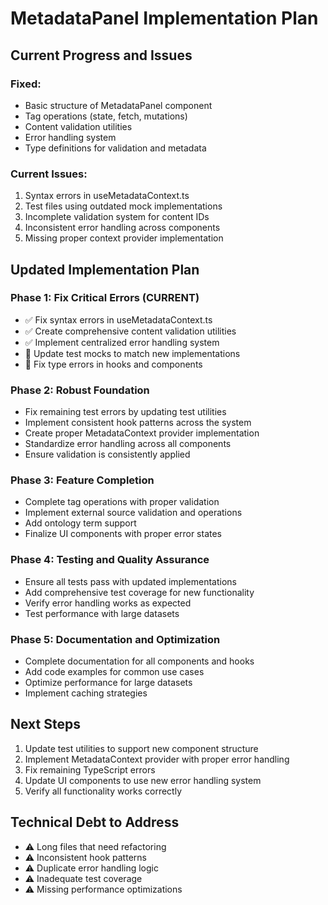 
# MetadataPanel Implementation Plan

## Current Progress and Issues

### Fixed:
- Basic structure of MetadataPanel component
- Tag operations (state, fetch, mutations)
- Content validation utilities
- Error handling system
- Type definitions for validation and metadata

### Current Issues:
1. Syntax errors in useMetadataContext.ts
2. Test files using outdated mock implementations
3. Incomplete validation system for content IDs
4. Inconsistent error handling across components
5. Missing proper context provider implementation

## Updated Implementation Plan

### Phase 1: Fix Critical Errors (CURRENT)
- ✅ Fix syntax errors in useMetadataContext.ts
- ✅ Create comprehensive content validation utilities
- ✅ Implement centralized error handling system
- 🔄 Update test mocks to match new implementations
- 🔄 Fix type errors in hooks and components

### Phase 2: Robust Foundation
- Fix remaining test errors by updating test utilities
- Implement consistent hook patterns across the system
- Create proper MetadataContext provider implementation
- Standardize error handling across all components
- Ensure validation is consistently applied

### Phase 3: Feature Completion
- Complete tag operations with proper validation
- Implement external source validation and operations
- Add ontology term support
- Finalize UI components with proper error states

### Phase 4: Testing and Quality Assurance
- Ensure all tests pass with updated implementations
- Add comprehensive test coverage for new functionality
- Verify error handling works as expected
- Test performance with large datasets

### Phase 5: Documentation and Optimization
- Complete documentation for all components and hooks
- Add code examples for common use cases
- Optimize performance for large datasets
- Implement caching strategies

## Next Steps

1. Update test utilities to support new component structure
2. Implement MetadataContext provider with proper error handling
3. Fix remaining TypeScript errors
4. Update UI components to use new error handling system
5. Verify all functionality works correctly

## Technical Debt to Address

- ⚠️ Long files that need refactoring
- ⚠️ Inconsistent hook patterns
- ⚠️ Duplicate error handling logic
- ⚠️ Inadequate test coverage
- ⚠️ Missing performance optimizations

